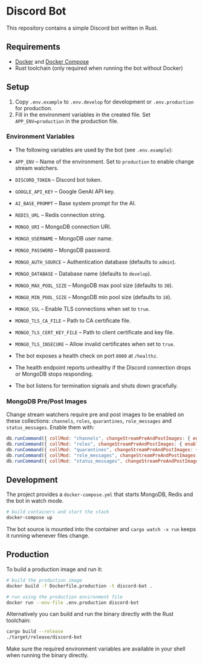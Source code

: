 # Discord Bot

This repository contains a simple Discord bot written in Rust.

## Requirements

- [Docker](https://www.docker.com/) and [Docker Compose](https://docs.docker.com/compose/)
- Rust toolchain (only required when running the bot without Docker)

## Setup

1. Copy `.env.example` to `.env.develop` for development or `.env.production` for production.
2. Fill in the environment variables in the created file. Set `APP_ENV=production` in the production file.

### Environment Variables

- The following variables are used by the bot (see `.env.example`):

- `APP_ENV` – Name of the environment. Set to `production` to enable change stream watchers.
- `DISCORD_TOKEN` – Discord bot token.
- `GOOGLE_API_KEY` – Google GenAI API key.
- `AI_BASE_PROMPT` – Base system prompt for the AI.
- `REDIS_URL` – Redis connection string.
- `MONGO_URI` – MongoDB connection URI.
- `MONGO_USERNAME` – MongoDB user name.
- `MONGO_PASSWORD` – MongoDB password.
- `MONGO_AUTH_SOURCE` – Authentication database (defaults to `admin`).
- `MONGO_DATABASE` – Database name (defaults to `develop`).
- `MONGO_MAX_POOL_SIZE` – MongoDB max pool size (defaults to `30`).
- `MONGO_MIN_POOL_SIZE` – MongoDB min pool size (defaults to `10`).
- `MONGO_SSL` – Enable TLS connections when set to `true`.
- `MONGO_TLS_CA_FILE` – Path to CA certificate file.
- `MONGO_TLS_CERT_KEY_FILE` – Path to client certificate and key file.
- `MONGO_TLS_INSECURE` – Allow invalid certificates when set to `true`.
- The bot exposes a health check on port `8080` at `/healthz`.
- The health endpoint reports unhealthy if the Discord connection drops or
  MongoDB stops responding.
- The bot listens for termination signals and shuts down gracefully.

### MongoDB Pre/Post Images

Change stream watchers require pre and post images to be enabled on these
collections: `channels`, `roles`, `quarantines`, `role_messages` and
`status_messages`. Enable them with:

```javascript
db.runCommand({ collMod: "channels", changeStreamPreAndPostImages: { enabled: true } })
db.runCommand({ collMod: "roles", changeStreamPreAndPostImages: { enabled: true } })
db.runCommand({ collMod: "quarantines", changeStreamPreAndPostImages: { enabled: true } })
db.runCommand({ collMod: "role_messages", changeStreamPreAndPostImages: { enabled: true } })
db.runCommand({ collMod: "status_messages", changeStreamPreAndPostImages: { enabled: true } })
```

## Development

The project provides a `docker-compose.yml` that starts MongoDB, Redis and the bot in watch mode.

```bash
# build containers and start the stack
docker-compose up
```

The bot source is mounted into the container and `cargo watch -x run` keeps it running whenever files change.

## Production

To build a production image and run it:

```bash
# build the production image
docker build -f Dockerfile.production -t discord-bot .

# run using the production environment file
docker run --env-file .env.production discord-bot
```

Alternatively you can build and run the binary directly with the Rust toolchain:

```bash
cargo build --release
./target/release/discord-bot
```

Make sure the required environment variables are available in your shell when running the binary directly.

